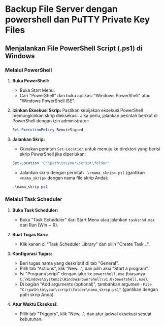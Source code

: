 # Backup File Server dengan powershell dan PuTTY Private Key Files


## Menjalankan File PowerShell Script (.ps1) di Windows

### Melalui PowerShell

1. **Buka PowerShell:**
    - Buka Start Menu.
    - Cari "PowerShell" dan buka aplikasi "Windows PowerShell" atau "Windows PowerShell ISE".

2. **Izinkan Eksekusi Skrip:**
    Pastikan kebijakan eksekusi PowerShell memungkinkan skrip dieksekusi. Jika perlu, jalankan perintah berikut di PowerShell dengan izin administrator:
    ```powershell
    Set-ExecutionPolicy RemoteSigned
    ```

3. **Jalankan Skrip:**
    - Gunakan perintah `Set-Location` untuk menuju ke direktori yang berisi skrip PowerShell jika diperlukan:
    ```powershell
    Set-Location "C:\path\to\your\script\folder"
    ```
    - Jalankan skrip dengan perintah `.\<nama_skrip>.ps1` (gantikan `<nama_skrip>` dengan nama file skrip Anda):
    ```powershell
    .\nama_skrip.ps1
    ```

### Melalui Task Scheduler

1. **Buka Task Scheduler:**
    - Buka "Task Scheduler" dari Start Menu atau jalankan `taskschd.msc` dari Run (Win + R).

2. **Buat Tugas Baru:**
    - Klik kanan di "Task Scheduler Library" dan pilih "Create Task...".

3. **Konfigurasi Tugas:**
    - Beri tugas nama yang deskriptif di tab "General".
    - Pilih tab "Actions", klik "New...", dan pilih aksi "Start a program".
    - Isi "Program/script" dengan jalur ke `powershell.exe` (biasanya `C:\Windows\System32\WindowsPowerShell\v1.0\powershell.exe`).
    - Di bagian "Add arguments (optional)", tambahkan argumen `-File "C:\path\to\your\script\folder\nama_skrip.ps1"` (gantikan dengan path skrip Anda).

4. **Atur Waktu Eksekusi:**
    - Pilih tab "Triggers", klik "New...", dan atur jadwal eksekusi sesuai kebutuhan.
